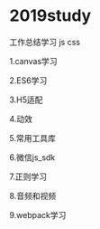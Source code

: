 # 2019study

工作总结学习  js css  

1.canvas学习

2.ES6学习

3.H5适配

4.动效

5.常用工具库

6.微信js_sdk

7.正则学习

8.音频和视频

9.webpack学习
